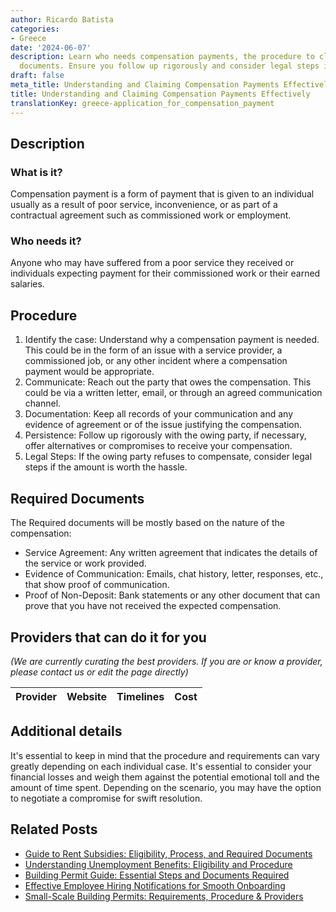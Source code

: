 ```yaml
---
author: Ricardo Batista
categories:
- Greece
date: '2024-06-07'
description: Learn who needs compensation payments, the procedure to claim, and required
  documents. Ensure you follow up rigorously and consider legal steps if necessary.
draft: false
meta_title: Understanding and Claiming Compensation Payments Effectively
title: Understanding and Claiming Compensation Payments Effectively
translationKey: greece-application_for_compensation_payment
---
```


## Description
### What is it?
Compensation payment is a form of payment that is given to an individual usually as a result of poor service, inconvenience, or as part of a contractual agreement such as commissioned work or employment. 

### Who needs it?
Anyone who may have suffered from a poor service they received or individuals expecting payment for their commissioned work or their earned salaries.

## Procedure
1. Identify the case: Understand why a compensation payment is needed. This could be in the form of an issue with a service provider, a commissioned job, or any other incident where a compensation payment would be appropriate.
2. Communicate: Reach out the party that owes the compensation. This could be via a written letter, email, or through an agreed communication channel. 
3. Documentation: Keep all records of your communication and any evidence of agreement or of the issue justifying the compensation.
4. Persistence: Follow up rigorously with the owing party, if necessary, offer alternatives or compromises to receive your compensation.
5. Legal Steps: If the owing party refuses to compensate, consider legal steps if the amount is worth the hassle.

## Required Documents
The Required documents will be mostly based on the nature of the compensation:
- Service Agreement: Any written agreement that indicates the details of the service or work provided.
- Evidence of Communication: Emails, chat history, letter, responses, etc., that show proof of communication.
- Proof of Non-Deposit: Bank statements or any other document that can prove that you have not received the expected compensation.

## Providers that can do it for you

_(We are currently curating the best providers. If you are or know a provider, please contact us or edit the page directly)_

| Provider        |     Website     |     Timelines    |       Cost      |
| :-------------: | :-------------: |  :-------------: | :-------------: |

## Additional details
It's essential to keep in mind that the procedure and requirements can vary greatly depending on each individual case. It's essential to consider your financial losses and weigh them against the potential emotional toll and the amount of time spent. Depending on the scenario, you may have the option to negotiate a compromise for swift resolution.
## Related Posts

- [Guide to Rent Subsidies: Eligibility, Process, and Required Documents](https://tramitit.com/guides/greece/application_for_rent_subsidy/)
- [Understanding Unemployment Benefits: Eligibility and Procedure](https://tramitit.com/guides/greece/application_for_unemployment_benefit/)
- [Building Permit Guide: Essential Steps and Documents Required](https://tramitit.com/guides/greece/application_for_building_permit/)
- [Effective Employee Hiring Notifications for Smooth Onboarding](https://tramitit.com/guides/greece/notification_of_employee_hiring/)
- [Small-Scale Building Permits: Requirements, Procedure & Providers](https://tramitit.com/guides/greece/application_for_a_small-scale_building_permit/)